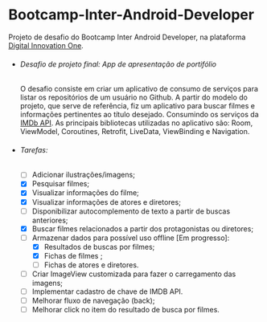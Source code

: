 # Bootcamp-Inter-Android-Developer
Projeto de desafio do Bootcamp Inter Android Developer, na plataforma [Digital Innovation One](https://web.digitalinnovation.one/).

* ###### Desafio de projeto final: App de apresentação de portifólio
    O desafio consiste em criar um aplicativo de consumo de serviços para listar os repositórios de um usuário no Github. A partir do modelo do projeto, que serve de referência, fiz um aplicativo para buscar filmes e informações pertinentes ao título desejado. Consumindo os serviços da [IMDb API](https://imdb-api.com). As principais bibliotecas utilizadas no aplicativo são: Room, ViewModel, Coroutines, Retrofit, LiveData, ViewBinding e Navigation.
    
* ###### Tarefas:
    - [ ] Adicionar ilustrações/imagens;
    - [x] Pesquisar filmes;
    - [x] Visualizar informações do filme;
    - [x] Visualizar informações de atores e diretores;
    - [ ] Disponibilizar autocomplemento de texto a partir de buscas anteriores;
    - [x] Buscar filmes relacionados a partir dos protagonistas ou diretores;
    - [ ] Armazenar dados para possível uso offline [Em progresso]:
        - [x] Resultados de buscas por filmes;
        - [x] Fichas de filmes ;
        - [ ] Fichas de atores e diretores.
    - [ ] Criar ImageView customizada para fazer o carregamento das imagens;
    - [ ] Implementar cadastro de chave de IMDB API.
    - [ ] Melhorar fluxo de navegação (back);
    - [ ] Melhorar click no item do resultado de busca por filmes.
